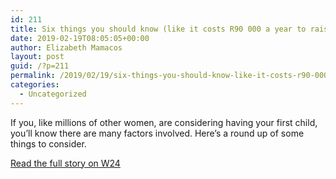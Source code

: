 ```yaml
---
id: 211
title: Six things you should know (like it costs R90 000 a year to raise a child) before you have kids
date: 2019-02-19T08:05:05+00:00
author: Elizabeth Mamacos
layout: post
guid: /?p=211
permalink: /2019/02/19/six-things-you-should-know-like-it-costs-r90-000-a-year-to-raise-a-child-before-you-have-kids/
categories:
  - Uncategorized
---
```

If you, like millions of other women, are considering having your first child, you’ll know there are many factors involved. Here’s a round up of some things to consider. 

[Read the full story on W24](https://www.w24.co.za/Work/Money/six-things-you-should-know-like-it-costs-r90-000-a-year-to-raise-a-child-before-you-have-kids-20190207)